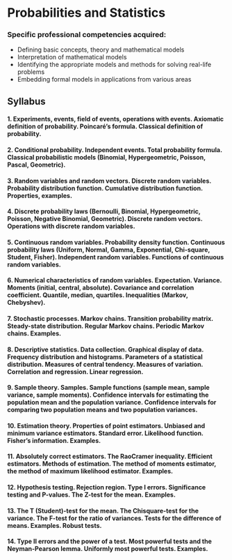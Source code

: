 # Probabilities and Statistics

### Specific professional competencies acquired:
- Defining basic concepts, theory and mathematical models
- Interpretation of mathematical models
- Identifying the appropriate models and methods for solving real-life problems
- Embedding formal models in applications from various areas

## Syllabus
#### 1. Experiments, events, field of events, operations with events. Axiomatic definition of probability. Poincaré’s formula. Classical definition of probability.
#### 2. Conditional probability. Independent events. Total probability formula. Classical probabilistic models (Binomial, Hypergeometric, Poisson, Pascal, Geometric).
#### 3. Random variables and random vectors. Discrete random variables. Probability distribution function. Cumulative distribution function. Properties, examples.
#### 4. Discrete probability laws (Bernoulli, Binomial, Hypergeometric, Poisson, Negative Binomial, Geometric). Discrete random vectors. Operations with discrete random variables.
#### 5. Continuous random variables. Probability density function. Continuous probability laws (Uniform, Normal, Gamma, Exponential, Chi-square, Student, Fisher). Independent random variables. Functions of continuous random variables.
#### 6. Numerical characteristics of random variables. Expectation. Variance. Moments (initial, central, absolute). Covariance and correlation coefficient. Quantile, median, quartiles. Inequalities (Markov, Chebyshev).
#### 7. Stochastic processes. Markov chains. Transition probability matrix. Steady-state distribution. Regular Markov chains. Periodic Markov chains. Examples.
#### 8. Descriptive statistics. Data collection. Graphical display of data. Frequency distribution and histograms. Parameters of a statistical distribution. Measures of central tendency. Measures of variation. Correlation and regression. Linear regression.
#### 9. Sample theory. Samples. Sample functions (sample mean, sample variance, sample moments). Confidence intervals for estimating the population mean and the population variance. Confidence intervals for comparing two population means and two population variances.
#### 10. Estimation theory. Properties of point estimators. Unbiased and minimum variance estimators. Standard error. Likelihood function. Fisher’s information. Examples.
#### 11. Absolutely correct estimators. The RaoCramer inequality. Efficient estimators. Methods of estimation. The method of moments estimator, the method of maximum likelihood estimator. Examples.
#### 12. Hypothesis testing. Rejection region. Type I errors. Significance testing and P-values. The Z-test for the mean. Examples.
#### 13. The T (Student)-test for the mean. The Chisquare-test for the variance. The F-test for the ratio of variances. Tests for the difference of means. Examples. Robust tests.
#### 14. Type II errors and the power of a test. Most powerful tests and the Neyman-Pearson lemma. Uniformly most powerful tests. Examples.

